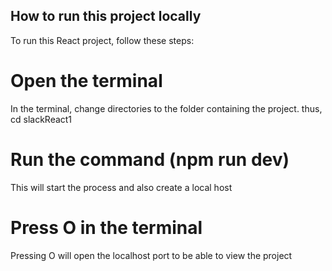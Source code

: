 ## How to run this project locally

To run this React project, follow these steps:

# Open the terminal
 In the terminal, change directories to the folder containing the project. thus, cd slackReact1
# Run the command (npm run dev)
 This will start the process and also create a local host
# Press O in the terminal
 Pressing O will open the localhost port to be able to view the project